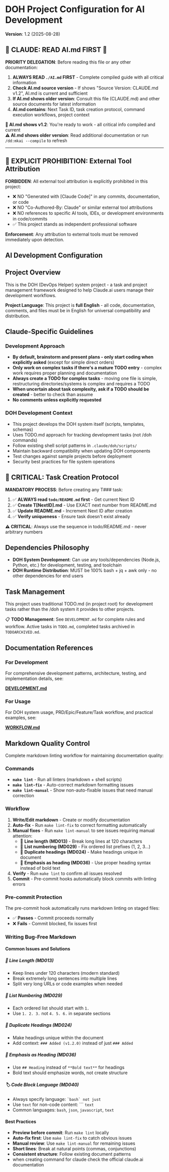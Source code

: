# DOH Project Configuration for AI Development

**Version**: 1.2 (2025-08-28)

## 🚨 CLAUDE: READ AI.md FIRST 🚨

**PRIORITY DELEGATION**: Before reading this file or any other documentation:

1. **ALWAYS READ `./AI.md` FIRST** - Complete compiled guide with all critical information
2. **Check AI.md source version** - If shows "Source Version: CLAUDE.md v1.2", AI.md is current and sufficient
3. **If AI.md shows older version**: Consult this file (CLAUDE.md) and other source documents for latest information
4. **AI.md contains**: Next Task ID, task creation protocol, command execution workflows, project context

**🎯 AI.md shows v1.2**: You're ready to work - all critical info compiled and current  
**⚠️ AI.md shows older version**: Read additional documentation or run `/dd:mkai --compile` to refresh

---

## 🚫 EXPLICIT PROHIBITION: External Tool Attribution

**FORBIDDEN**: All external tool attribution is explicitly prohibited in this project:

- ❌ NO "Generated with [Claude Code]" in any commits, documentation, or code
- ❌ NO "Co-Authored-By: Claude" or similar external tool attributions
- ❌ NO references to specific AI tools, IDEs, or development environments in code/commits
- ✅ This project stands as independent professional software

**Enforcement**: Any attribution to external tools must be removed immediately upon detection.

## AI Development Configuration

## Project Overview

This is the DOH (DevOps Helper) system project - a task and project management framework designed to help Claude.ai
users manage their development workflows.

**Project Language**: This project is **full English** - all code, documentation, comments, and files must be in English
for universal compatibility and distribution.

## Claude-Specific Guidelines

### Development Approach

- **By default, brainstorm and present plans - only start coding when explicitly asked** (except for simple direct
  orders)
- **Only work on complex tasks if there's a mature TODO entry** - complex work requires proper planning and
  documentation
- **Always create a TODO for complex tasks** - moving one file is simple, restructuring directories/systems is complex
  and requires a TODO
- **When uncertain about task complexity, ask if a TODO should be created** - better to check than assume
- **No comments unless explicitly requested**

### DOH Development Context

- This project develops the DOH system itself (scripts, templates, schemas)
- Uses TODO.md approach for tracking development tasks (not /doh commands)
- Follow existing shell script patterns in `.claude/doh/scripts/`
- Maintain backward compatibility when updating DOH components
- Test changes against sample projects before deployment
- Security best practices for file system operations

## 🚨 CRITICAL: Task Creation Protocol

**MANDATORY PROCESS**: Before creating any T### task:

1. ✅ **ALWAYS read `todo/README.md` first** - Get current Next ID
2. ✅ **Create T[NextID].md** - Use EXACT next number from README.md
3. ✅ **Update README.md** - Increment Next ID after creation
4. ✅ **Verify uniqueness** - Ensure task doesn't exist already

**⚠️ CRITICAL**: Always use the sequence in todo/README.md - never arbitrary numbers

## Dependencies Philosophy

- **DOH System Development**: Can use any tools/dependencies (Node.js, Python, etc.) for development, testing, and
  toolchain
- **DOH Runtime Distribution**: MUST be 100% bash + jq + awk only - no other dependencies for end users

## Task Management

This project uses traditional TODO.md (in project root) for development tasks rather than the /doh system it provides to
other projects.

📋 **TODO Management**: See `DEVELOPMENT.md` for complete rules and workflow. Active tasks in `TODO.md`, completed tasks
archived in `TODOARCHIVED.md`.

## Documentation References

### For Development

For comprehensive development patterns, architecture, testing, and implementation details, see:

**[DEVELOPMENT.md](./DEVELOPMENT.md)**

### For Usage

For DOH system usage, PRD/Epic/Feature/Task workflow, and practical examples, see:

**[WORKFLOW.md](./WORKFLOW.md)**

## Markdown Quality Control

Complete markdown linting workflow for maintaining documentation quality:

### Commands

- **`make lint`** - Run all linters (markdown + shell scripts)
- **`make lint-fix`** - Auto-correct markdown formatting issues
- **`make lint-manual`** - Show non-auto-fixable issues that need manual correction

### Workflow

1. **Write/Edit markdown** - Create or modify documentation
2. **Auto-fix** - Run `make lint-fix` to correct formatting automatically
3. **Manual fixes** - Run `make lint-manual` to see issues requiring manual attention:
   - 📏 **Line length (MD013)** - Break long lines at 120 characters
   - 🔢 **List numbering (MD029)** - Fix ordered list prefixes (1, 2, 3...)
   - 📑 **Duplicate headings (MD024)** - Make headings unique in document
   - 📝 **Emphasis as heading (MD036)** - Use proper heading syntax instead of bold text
4. **Verify** - Run `make lint` to confirm all issues resolved
5. **Commit** - Pre-commit hooks automatically block commits with linting errors

### Pre-commit Protection

The pre-commit hook automatically runs markdown linting on staged files:

- ✅ **Passes** - Commit proceeds normally
- ❌ **Fails** - Commit blocked, fix issues first

### Writing Bug-Free Markdown

#### Common Issues and Solutions

##### 📏 Line Length (MD013)

- Keep lines under 120 characters (modern standard)
- Break extremely long sentences into multiple lines
- Split very long URLs or code examples when needed

##### 🔢 List Numbering (MD029)

- Each ordered list should start with `1.`
- Use `1. 2. 3.` not `4. 5. 6.` in separate sections

##### 📑 Duplicate Headings (MD024)

- Make headings unique within the document
- Add context: `### Added (v1.2.0)` instead of just `### Added`

##### 📝 Emphasis as Heading (MD036)

- Use `## Heading` instead of `**Bold text**` for headings
- Bold text should emphasize words, not create structure

##### 🏷️ Code Block Language (MD040)

- Always specify language: `` `bash` not just ``
- Use `text` for non-code content: ``` `text`
- Common languages: `bash`, `json`, `javascript`, `text`

#### Best Practices

- **Preview before commit**: Run `make lint` locally
- **Auto-fix first**: Use `make lint-fix` to catch obvious issues
- **Manual review**: Use `make lint-manual` for remaining issues
- **Short lines**: Break at natural points (commas, conjunctions)
- **Consistent structure**: Follow existing document patterns
- when creating command for claude check the official claude.ai documentation
